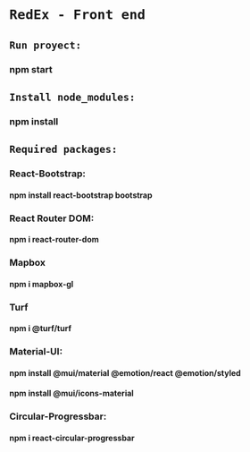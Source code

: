 # `RedEx - Front end`

## `Run proyect:`
### npm start

## `Install node_modules:`
### npm install

## `Required packages:`
### React-Bootstrap: 
#### npm install react-bootstrap bootstrap
### React Router DOM:
#### npm i react-router-dom
### Mapbox
#### npm i mapbox-gl
### Turf
#### npm i @turf/turf
### Material-UI: 
#### npm install @mui/material @emotion/react @emotion/styled
#### npm install @mui/icons-material
### Circular-Progressbar:
#### npm i react-circular-progressbar